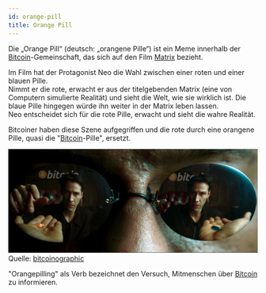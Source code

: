 ```yaml
---
id: orange-pill
title: Orange Pill
---
```


Die „Orange Pill“ (deutsch: „orangene Pille“) ist ein Meme innerhalb der [Bitcoin](../b/bitcoin)-Gemeinschaft, das sich auf den Film [Matrix](https://www.imdb.com/title/tt0133093/) bezieht.

Im Film hat der Protagonist Neo die Wahl zwischen einer roten und einer blauen Pille.  
Nimmt er die rote, erwacht er aus der titelgebenden Matrix (eine von Computern simulierte Realität) und sieht die Welt, wie sie wirklich ist. Die blaue Pille hingegen würde ihn weiter in der Matrix leben lassen.  
Neo entscheidet sich für die rote Pille, erwacht und sieht die wahre Realität.

Bitcoiner haben diese Szene aufgegriffen und die rote durch eine orangene Pille, quasi die "[Bitcoin](../b/bitcoin)-Pille", ersetzt.

![Orange Pill](../../static/orange-pill.jpg)  
Quelle: [bitcoinographic](https://x.com/bitcoinographic/status/1268440042772594691)

"Orangepilling" als Verb bezeichnet den Versuch, Mitmenschen über [Bitcoin](../b/bitcoin) zu informieren.
